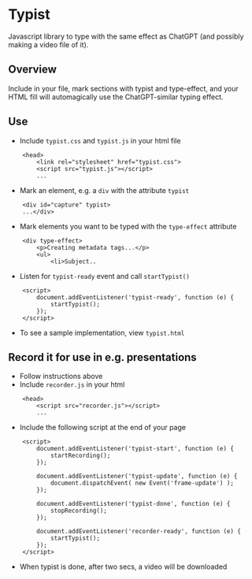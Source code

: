 # Typist

Javascript library to type with the same effect as ChatGPT (and possibly making a video file of it).

## Overview

Include in your file, mark sections with typist and type-effect, and your HTML fill will automagically use the ChatGPT-similar typing effect.

## Use

* Include `typist.css` and `typist.js` in your html file
```
    <head>
        <link rel="stylesheet" href="typist.css">
        <script src="typist.js"></script> 
        ...
```
* Mark an element, e.g. a `div` with the attribute `typist`
```
    <div id="capture" typist>
    ...</div>
```
* Mark elements you want to be typed with the `type-effect` attribute
```
    <div type-effect>
        <p>Creating metadata tags...</p>
        <ul>
            <li>Subject..
```
* Listen for `typist-ready` event and call `startTypist()`
```
    <script>
        document.addEventListener('typist-ready', function (e) {
            startTypist();
        });
    </script>
```
* To see a sample implementation, view `typist.html`

## Record it for use in e.g. presentations

* Follow instructions above
* Include `recorder.js` in your html
```
    <head>
        <script src="recorder.js"></script>
        ...
```
* Include the following script at the end of your page
```
    <script>
        document.addEventListener('typist-start', function (e) {
            startRecording();
        });
        
        document.addEventListener('typist-update', function (e) {
            document.dispatchEvent( new Event('frame-update') );
        });
        
        document.addEventListener('typist-done', function (e) {
            stopRecording();
        });
        
        document.addEventListener('recorder-ready', function (e) {
            startTypist();
        });
    </script>
```
* When typist is done, after two secs, a video will be downloaded

